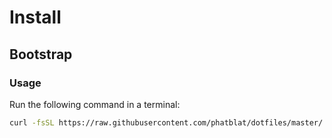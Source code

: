 # Install

## Bootstrap

### Usage

Run the following command in a terminal:

```bash
curl -fsSL https://raw.githubusercontent.com/phatblat/dotfiles/master/.dotfiles/install/bootstrap.sh | sh
```
